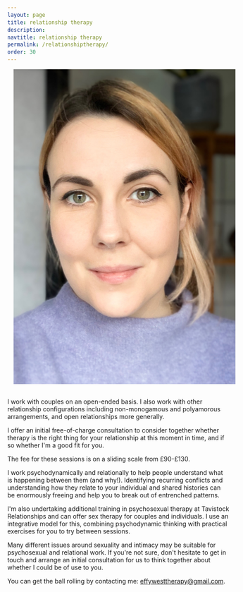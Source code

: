 ```yaml
---
layout: page
title: relationship therapy
description: 
navtitle: relationship therapy
permalink: /relationshiptherapy/
order: 30
---
```

<img class="col one right" src="/img/8D6106A2-86BA-4F07-AF7B-1B8AC3DCCADE.jpeg" alt="West Therapy" style="margin: 0 0 1em 1em" />

I work with couples on an open-ended basis. I also work with other relationship configurations including non-monogamous and polyamorous arrangements, and open relationships more generally. 

I offer an initial free-of-charge consultation to consider together whether therapy is the right thing for your relationship at this moment in time, and if so whether I'm a good fit for you.

The fee for these sessions is on a sliding scale from £90-£130. 

I work psychodynamically and relationally to help people understand what is happening between them (and why!). Identifying recurring conflicts and understanding how they relate to your individual and shared histories can be enormously freeing and help you to break out of entrenched patterns.

I'm also undertaking additional training in psychosexual therapy at Tavistock Relationships and can offer sex therapy for couples and individuals. I use an integrative model for this, combining psychodynamic thinking with practical exercises for you to try between sessions.

Many different issues around sexuality and intimacy may be suitable for psychosexual and relational work. If you're not sure, don't hesitate to get in touch and arrange an initial consultation for us to think together about whether I could be of use to you. 

You can get the ball rolling by contacting me: [effywesttherapy@gmail.com](mailto:effywesttherapy@gmail.com).